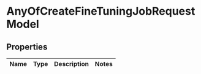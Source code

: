 # AnyOfCreateFineTuningJobRequestModel

## Properties
Name | Type | Description | Notes
------------ | ------------- | ------------- | -------------
